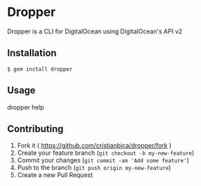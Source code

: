 # Dropper

Dropper is a CLI for DigitalOcean using DigitalOcean's API v2

## Installation

    $ gem install dropper

## Usage

dropper help

## Contributing

1. Fork it ( https://github.com/cristianbica/dropper/fork )
2. Create your feature branch (`git checkout -b my-new-feature`)
3. Commit your changes (`git commit -am 'Add some feature'`)
4. Push to the branch (`git push origin my-new-feature`)
5. Create a new Pull Request
